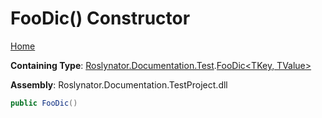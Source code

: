 # FooDic\(\) Constructor

[Home](../../../../../README.md#_Top)

**Containing Type**: [Roslynator.Documentation.Test](../../README.md#_Top)\.[FooDic\<TKey, TValue>](../README.md#_Top)

**Assembly**: Roslynator\.Documentation\.TestProject\.dll

```csharp
public FooDic()
```

